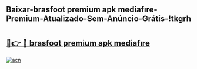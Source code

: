
## Baixar-brasfoot premium apk mediafıre-Premium-Atualizado-Sem-Anúncio-Grátis-!tkgrh

# <h2><a href="https://andorid.site?title=brasfoot_premium_apk_mediafıre&ref=27">🔗👉 🔴 brasfoot premium apk mediafıre</a></h2>

[![acn](https://github.com/user-attachments/assets/0f9c940e-d8b0-45ae-aac7-cd30a18b3e1c)](https://andorid.site?title=brasfoot_premium_apk_mediafıre&ref=27)

